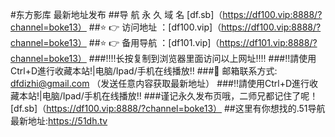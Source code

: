 #东方影库 最新地址发布
##导 航 永 久 域 名 [df.sb]（https://df100.vip:8888/?channel=boke13）
##⭐️ 👉 访问地址 ：[df100.vip]（https://df100.vip:8888/?channel=boke13）
##⭐️ 👉 备用导航 ：[df101.vip]（https://df101.vip:8888/?channel=boke13）
###‼️‼️长按复制到浏览器里面访问以上网址‼️‼️
###‼️請使用Ctrl+D進行收藏本站!|电脑/Ipad/手机在线播放‼️
###📧 邮箱联系方式: dfdizhi@gmail.com （发送任意内容获取最新地址）
###‼️請使用Ctrl+D進行收藏本站!|电脑/Ipad/手机在线播放‼️
###谨记永久发布页哦，二师兄都记住了呢！[df.sb]（https://df100.vip:8888/?channel=boke13）
##这里有你想找的.51导航最新地址:https://51dh.tv
